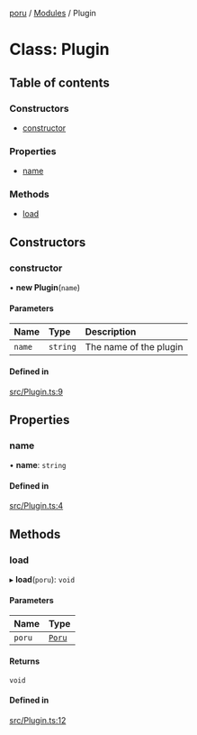 [poru](../README.md) / [Modules](../modules.md) / Plugin

# Class: Plugin

## Table of contents

### Constructors

- [constructor](Plugin.md#constructor)

### Properties

- [name](Plugin.md#name)

### Methods

- [load](Plugin.md#load)

## Constructors

### constructor

• **new Plugin**(`name`)

#### Parameters

| Name | Type | Description |
| :------ | :------ | :------ |
| `name` | `string` | The name of the plugin |

#### Defined in

[src/Plugin.ts:9](https://github.com/adh319/poru/blob/19920d5/src/Plugin.ts#L9)

## Properties

### name

• **name**: `string`

#### Defined in

[src/Plugin.ts:4](https://github.com/adh319/poru/blob/19920d5/src/Plugin.ts#L4)

## Methods

### load

▸ **load**(`poru`): `void`

#### Parameters

| Name | Type |
| :------ | :------ |
| `poru` | [`Poru`](Poru.md) |

#### Returns

`void`

#### Defined in

[src/Plugin.ts:12](https://github.com/adh319/poru/blob/19920d5/src/Plugin.ts#L12)
